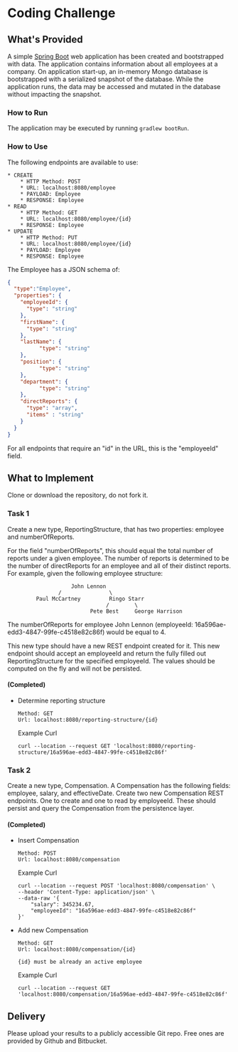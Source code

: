 # Coding Challenge
## What's Provided
A simple [Spring Boot](https://projects.spring.io/spring-boot/) web application has been created and bootstrapped 
with data. The application contains information about all employees at a company. On application start-up, an in-memory 
Mongo database is bootstrapped with a serialized snapshot of the database. While the application runs, the data may be
accessed and mutated in the database without impacting the snapshot.

### How to Run
The application may be executed by running `gradlew bootRun`.

### How to Use
The following endpoints are available to use:
```
* CREATE
    * HTTP Method: POST 
    * URL: localhost:8080/employee
    * PAYLOAD: Employee
    * RESPONSE: Employee
* READ
    * HTTP Method: GET 
    * URL: localhost:8080/employee/{id}
    * RESPONSE: Employee
* UPDATE
    * HTTP Method: PUT 
    * URL: localhost:8080/employee/{id}
    * PAYLOAD: Employee
    * RESPONSE: Employee
```
The Employee has a JSON schema of:
```json
{
  "type":"Employee",
  "properties": {
    "employeeId": {
      "type": "string"
    },
    "firstName": {
      "type": "string"
    },
    "lastName": {
          "type": "string"
    },
    "position": {
          "type": "string"
    },
    "department": {
          "type": "string"
    },
    "directReports": {
      "type": "array",
      "items" : "string"
    }
  }
}
```
For all endpoints that require an "id" in the URL, this is the "employeeId" field.

## What to Implement
Clone or download the repository, do not fork it.

### Task 1
Create a new type, ReportingStructure, that has two properties: employee and numberOfReports.

For the field "numberOfReports", this should equal the total number of reports under a given employee. The number of 
reports is determined to be the number of directReports for an employee and all of their distinct reports. For example, 
given the following employee structure:
```
                    John Lennon
                /               \
         Paul McCartney         Ringo Starr
                               /        \
                          Pete Best     George Harrison
```
The numberOfReports for employee John Lennon (employeeId: 16a596ae-edd3-4847-99fe-c4518e82c86f) would be equal to 4. 

This new type should have a new REST endpoint created for it. This new endpoint should accept an employeeId and return 
the fully filled out ReportingStructure for the specified employeeId. The values should be computed on the fly and will 
not be persisted.

#### (Completed) ####
- Determine reporting structure
  ```
  Method: GET
  Url: localhost:8080/reporting-structure/{id}
  ```
  Example Curl
  ```
  curl --location --request GET 'localhost:8080/reporting-structure/16a596ae-edd3-4847-99fe-c4518e82c86f'
  ```


### Task 2
Create a new type, Compensation. A Compensation has the following fields: employee, salary, and effectiveDate. Create 
two new Compensation REST endpoints. One to create and one to read by employeeId. These should persist and query the 
Compensation from the persistence layer.

#### (Completed) ####
- Insert Compensation
  ```text
  Method: POST 
  Url: localhost:8080/compensation
  ```
  Example Curl
  ```shell
  curl --location --request POST 'localhost:8080/compensation' \
  --header 'Content-Type: application/json' \
  --data-raw '{
      "salary": 345234.67,
      "employeeId": "16a596ae-edd3-4847-99fe-c4518e82c86f"
  }'
  ```

- Add new Compensation
  ```text
  Method: GET 
  Url: localhost:8080/compensation/{id}
  
  {id} must be already an active employee
  ```
  Example Curl
  ```shell
  curl --location --request GET 'localhost:8080/compensation/16a596ae-edd3-4847-99fe-c4518e82c86f'
  ```



## Delivery
Please upload your results to a publicly accessible Git repo. Free ones are provided by Github and Bitbucket.
